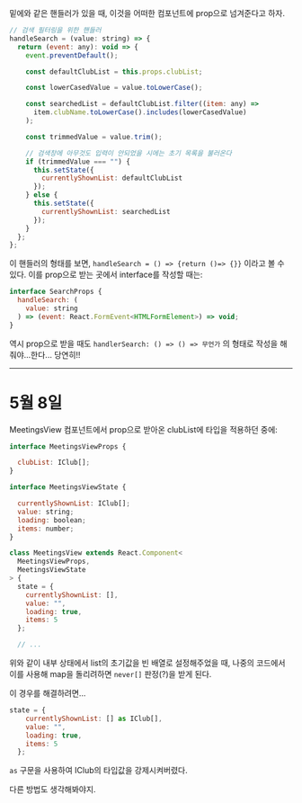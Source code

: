 밑에와 같은 핸들러가 있을 때, 이것을 어떠한 컴포넌트에 prop으로 넘겨준다고 하자.

```js
// 검색 필터링을 위한 핸들러
handleSearch = (value: string) => {
  return (event: any): void => {
    event.preventDefault();

    const defaultClubList = this.props.clubList;

    const lowerCasedValue = value.toLowerCase();

    const searchedList = defaultClubList.filter((item: any) =>
      item.clubName.toLowerCase().includes(lowerCasedValue)
    );

    const trimmedValue = value.trim();

    // 검색창에 아무것도 입력이 안되었을 시에는 초기 목록을 불러온다
    if (trimmedValue === "") {
      this.setState({
        currentlyShownList: defaultClubList
      });
    } else {
      this.setState({
        currentlyShownList: searchedList
      });
    }
  };
};
```

이 핸들러의 형태를 보면, `handleSearch = () => {return ()=> {}}` 이라고 볼 수 있다. 이를 prop으로 받는 곳에서 interface를 작성할 때는:

```js
interface SearchProps {
  handleSearch: (
    value: string
  ) => (event: React.FormEvent<HTMLFormElement>) => void;
}
```

역시 prop으로 받을 때도 `handlerSearch: () => () => 무언가` 의 형태로 작성을 해줘야...한다... 당연히!!

---

# 5월 8일

MeetingsView 컴포넌트에서 prop으로 받아온 clubList에 타입을 적용하던 중에:

```js
interface MeetingsViewProps {

  clubList: IClub[];
}

interface MeetingsViewState {

  currentlyShownList: IClub[];
  value: string;
  loading: boolean;
  items: number;
}

class MeetingsView extends React.Component<
  MeetingsViewProps,
  MeetingsViewState
> {
  state = {
    currentlyShownList: [],
    value: "",
    loading: true,
    items: 5
  };

  // ...
```

위와 같이 내부 상태에서 list의 초기값을 빈 배열로 설정해주었을 때, 나중의 코드에서 이를 사용해 map을 돌리려하면 `never[]` 판정(?)을 받게 된다.

이 경우를 해결하려면...

```js
state = {
    currentlyShownList: [] as IClub[],
    value: "",
    loading: true,
    items: 5
  };
```

`as` 구문을 사용하여 IClub의 타입값을 강제시켜버렸다.

다른 방법도 생각해봐야지.
